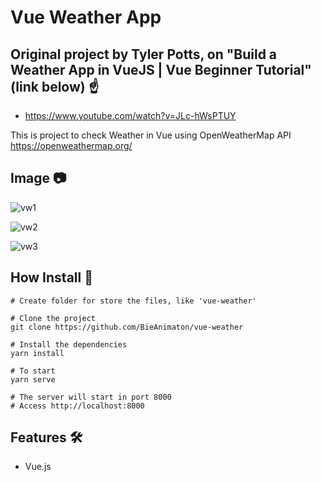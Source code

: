 # Vue Weather App

## Original project by Tyler Potts, on "Build a Weather App in VueJS | Vue Beginner Tutorial" (link below) :point_up:
- https://www.youtube.com/watch?v=JLc-hWsPTUY

This is project to check Weather in Vue using OpenWeatherMap API
https://openweathermap.org/

## Image :camera:
![vw1](https://user-images.githubusercontent.com/52220244/149944092-a637ef51-8641-49b9-ab9e-b6c6baf658c4.JPG)

![vw2](https://user-images.githubusercontent.com/52220244/149944099-ce7988c4-7e23-4bcd-815f-ee33b2daea04.JPG)

![vw3](https://user-images.githubusercontent.com/52220244/149944108-6d57a9c9-146c-43eb-97be-7c236857eaa5.JPG)

## How Install :bookmark_tabs:
```
# Create folder for store the files, like 'vue-weather'

# Clone the project
git clone https://github.com/BieAnimaton/vue-weather

# Install the dependencies
yarn install

# To start
yarn serve

# The server will start in port 8000
# Access http://localhost:8000
```

## Features :hammer_and_wrench:
- Vue.js